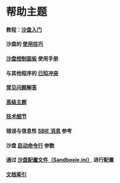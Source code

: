 # 帮助主题

#### 教程：[沙盘入门](GettingStarted.md)

#### 沙盘的 [使用技巧](UsageTips.md)

#### [沙盘控制面板](SandboxieControl.md) 使用手册

#### 与其他程序的 [已知冲突](KnownConflicts.md)

#### [常见问题解答](FrequentlyAskedQuestions.md)

#### [高级主题](AdvancedTopics.md)

#### [技术细节](TechnicalAspects.md)

#### 错误与信息性 [SBIE 消息](SBIEMessages.md) 参考

#### 沙盘 [启动命令行](StartCommandLine.md) 参数

#### 通过 [沙盘配置文件（Sandboxie.ini）](SandboxieIni.md) 进行配置

#### [文档索引](AllPages.md)
